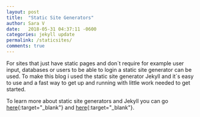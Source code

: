 ```yaml
---
layout: post
title:  "Static Site Generators"
author: Sara V
date:   2018-05-31 04:37:11 -0600
categories: jekyll update
permalink: /staticsites/
comments: true
---
```


For sites that just have static pages and don´t require for example user input, databases or users to be able to login a static site generator can be used. To make this blog i used the static site generator Jekyll and it´s easy to use and a fast way to get up and running with little work needed to get started. 

To learn more about static site generators and Jekyll you can go [here](https://en.wikipedia.org/wiki/Jekyll_(software)){:target="_blank"} and [here](https://davidwalsh.name/introduction-static-site-generators){:target="_blank"}.


